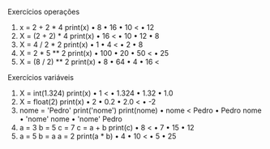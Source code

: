 Exercícios operações
1.	x = 2 + 2 * 4
    print(x)
•	8
•	16
•	10 <
•	12
2.	X = (2 + 2) * 4
    print(x)
•	16 <
•	10
•	12
•	8
3.	X = 4 / 2 * 2
    print(x)
•	1
•	4 <
•	2
•	8
4.	X = 2 * 5 ** 2
    print(x)
•	100
•	20
•	50 < 
•	25
5.	X = (8 / 2) ** 2
    print(x)
•	8
•	64
•	4
•	16 <

Exercícios variáveis
1.	X = int(1.324)
    print(x)
•	1 <
•	1.324
•	1.32
•	1.0
2.	X = float(2)
    print(x)
• 2
• 0.2
• 2.0 <
• -2
3.  nome = 'Pedro'
    print('nome')
    print(nome)
• nome <
  Pedro
• Pedro
  nome
• 'nome'
  nome
• 'nome'
  Pedro
4. a = 3
   b = 5
   c = 7
   c = a + b
   print(c)
•  8 <
•  7
•  15
•  12
5. a = 5
   b = a
   a = 2
   print(a * b)
•  4
•  10 <
•  5
•  25
